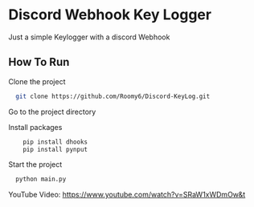 
# Discord Webhook Key Logger

Just a simple Keylogger with a discord Webhook
## How To Run

Clone the project

```bash
  git clone https://github.com/Roomy6/Discord-KeyLog.git
```

Go to the project directory

Install packages

```bash
    pip install dhooks
    pip install pynput
```

Start the project

```bash
  python main.py
```

YouTube Video:
https://www.youtube.com/watch?v=SRaW1xWDmOw&t
